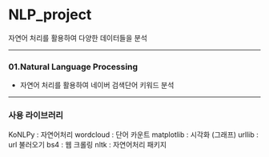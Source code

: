 # NLP_project
자연어 처리를 활용하여 다양한 데이터들을 분석
***
### 01.Natural Language Processing
- 자연어 처리를 활용하여 네이버 검색단어 키워드 분석

***
### 사용 라이브러리

KoNLPy : 자연어처리
wordcloud : 단어 카운트
matplotlib : 시각화 (그래프)
urllib : url 불러오기
bs4 : 웹 크롤링
nltk : 자연어처리 패키지
